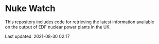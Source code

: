 # Nuke Watch

This repository includes code for retrieving the latest information available on the output of EDF nuclear power plants in the UK.

Last updated: 2021-08-30 02:17